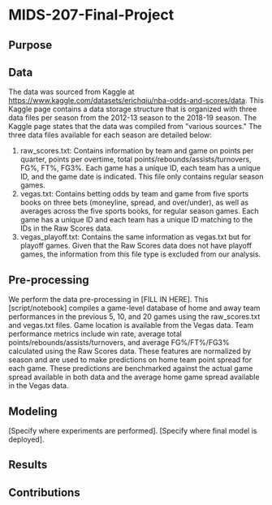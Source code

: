 # MIDS-207-Final-Project

## Purpose

## Data

The data was sourced from Kaggle at https://www.kaggle.com/datasets/erichqiu/nba-odds-and-scores/data. This Kaggle page contains a data storage structure that is organized with three data files per season from the 2012-13 season to the 2018-19 season. The Kaggle page states that the data was compiled from "various sources." The three data files available for each season are detailed below:

1. raw_scores.txt: Contains information by team and game on points per quarter, points per overtime, total points/rebounds/assists/turnovers, FG%, FT%, FG3%. Each game has a unique ID, each team has a unique ID, and the game date is indicated. This file only contains regular season games.
2. vegas.txt: Contains betting odds by team and game from five sports books on three bets (moneyline, spread, and over/under), as well as averages across the five sports books, for regular season games. Each game has a unique ID and each team has a unique ID matching to the IDs in the Raw Scores data.
3. vegas_playoff.txt: Contains the same information as vegas.txt but for playoff games. Given that the Raw Scores data does not have playoff games, the information from this file type is excluded from our analysis.

## Pre-processing

We perform the data pre-processing in [FILL IN HERE]. This [script/notebook] compiles a game-level database of home and away team performances in the previous 5, 10, and 20 games using the raw_scores.txt and vegas.txt files. Game location is available from the Vegas data. Team performance metrics include win rate, average total points/rebounds/assists/turnovers, and average FG%/FT%/FG3% calculated using the Raw Scores data. These features are normalized by season and are used to make predictions on home team point spread for each game. These predictions are benchmarked against the actual game spread available in both data and the average home game spread available in the Vegas data.

## Modeling

[Specify where experiments are performed]. [Specify where final model is deployed].

## Results

## Contributions
